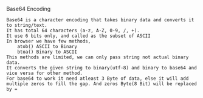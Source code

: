 Base64 Encoding
	
	Base64 is a character encoding that takes binary data and converts it to string/text. 
	It has total 64 characters (a-z, A-Z, 0-9, /, +).
	It use 6 bits only, and called as the subset of ASCII
	In browser we have few methods, 
		atob() ASCII to Binary
		btoa() Binary to ASCII
	This methods are limited, we can only pass string not actual binary data.
	It converts the given string to binary(utf-8) and binary to base64 and vice versa for other method.
	For base64 to work it need atleast 3 Byte of data, else it will add multiple zeros to fill the gap. And zeros Byte(8 Bit) will be replaced by =